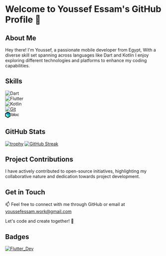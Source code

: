 # Welcome to Youssef Essam's GitHub Profile 👋

## About Me
Hey there! I'm Youssef, a passionate mobile developer from Egypt, With a diverse skill set spanning across languages like Dart and Kotlin I enjoy exploring different technologies and platforms to enhance my coding capabilities.


## Skills
![Dart](https://img.shields.io/badge/-Dart-0175C2?style=for-the-badge&logo=dart&logoColor=white)
<br>
![Flutter](https://img.shields.io/badge/Flutter-02569B?style=for-the-badge&logo=flutter&logoColor=white)
<br>
![Kotlin](https://img.shields.io/badge/Kotlin-7F52FF?style=for-the-badge&logo=Kotlin&logoColor=white)
<br>
[![Git](https://img.shields.io/badge/Git-F05032?style=for-the-badge&logo=git&logoColor=fff)](#)
<br>
<img src="https://raw.githubusercontent.com/felangel/bloc/master/assets/logos/bloc.png" height="20" alt="Bloc" />

## GitHub Stats
[![trophy](https://github-profile-trophy.vercel.app/?username=50sync)](https://github.com/50sync)
[![GitHub Streak](https://streak-stats.demolab.com/?user=50sync)](https://git.io/streak-stats)

## Project Contributions
I have actively contributed to open-source initiatives, highlighting my collaborative nature and dedication towards project development.

## Get in Touch
📫 Feel free to connect with me through GitHub or email at youssefessam.work@gmail.com

Let's code and create together! 🚀

## Badges
[![Flutter_Dev](https://img.shields.io/badge/Flutter-Developer-blue)](https://github.com/50sync)
